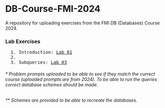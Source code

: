 # DB-Course-FMI-2024
A repository for uploading exercises from the FMI DB (Databases) Course 2024.

### Lab Exercises
<pre>
  1. Introduction: <a href="https://github.com/asen-krasimirov/DB-Course-FMI-2024/tree/main/Labs/Lab01">Lab 01</a>
  2.
  3. Subqueries: <a href="https://github.com/asen-krasimirov/DB-Course-FMI-2024/tree/main/Labs/Lab03">Lab 03</a>
</pre>

###### * Problem prompts uploaded to be able to see if they match the currect course (uploaded prompts are from 2024). To be able to run the queries correct database schemes should be made.
###### ** Schemes are provided to be able to recreate the databases.
